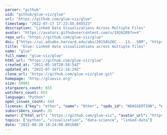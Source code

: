 ```yaml
---
parser: "github"
uid: "github/glue-viz/glue"
url: "https://github.com/glue-viz/glue"
timestamp: "2022-07-17 17:23:58.045523"
description: "Linked Data Visualizations Across Multiple Files"
avatar: "https://avatars.githubusercontent.com/u/1926209?v=4"
repo_url: "https://github.com/glue-viz/glue"
doi: ["https://ui.adsabs.harvard.edu/abs/2015A%26C....13...50M", "https://ui.adsabs.harvard.edu/abs/2014ascl.soft02002B/abstract"]
title: "Glue: Linked data visualizations across multiple files"
name: "glue"
full_name: "glue-viz/glue"
html_url: "https://github.com/glue-viz/glue"
created_at: "2011-05-18T20:58:54Z"
updated_at: "2022-07-16T12:16:29Z"
clone_url: "https://github.com/glue-viz/glue.git"
homepage: "http://glueviz.org"
size: 50901
stargazers_count: 655
watchers_count: 655
language: "Python"
open_issues_count: 444
license: {"key": "other", "name": "Other", "spdx_id": "NOASSERTION", "url": null, "node_id": "MDc6TGljZW5zZTA="}
subscribers_count: 35
owner: {"html_url": "https://github.com/glue-viz", "avatar_url": "https://avatars.githubusercontent.com/u/1926209?v=4", "login": "glue-viz", "type": "Organization"}
topics: ["python", "visualization", "data-science", "linked-data"]
date: "2022-08-20 14:24:08.801686"
---
```

